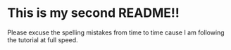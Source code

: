 # This is my second README!!

Please excuse the spelling mistakes from time to time cause I am following the tutorial at full speed.